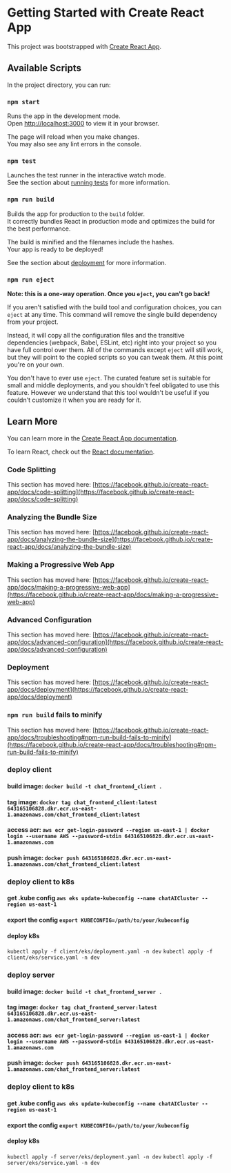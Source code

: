 # Getting Started with Create React App

This project was bootstrapped with [Create React App](https://github.com/facebook/create-react-app).

## Available Scripts

In the project directory, you can run:

### `npm start`

Runs the app in the development mode.\
Open [http://localhost:3000](http://localhost:3000) to view it in your browser.

The page will reload when you make changes.\
You may also see any lint errors in the console.

### `npm test`

Launches the test runner in the interactive watch mode.\
See the section about [running tests](https://facebook.github.io/create-react-app/docs/running-tests) for more information.

### `npm run build`

Builds the app for production to the `build` folder.\
It correctly bundles React in production mode and optimizes the build for the best performance.

The build is minified and the filenames include the hashes.\
Your app is ready to be deployed!

See the section about [deployment](https://facebook.github.io/create-react-app/docs/deployment) for more information.

### `npm run eject`

**Note: this is a one-way operation. Once you `eject`, you can't go back!**

If you aren't satisfied with the build tool and configuration choices, you can `eject` at any time. This command will remove the single build dependency from your project.

Instead, it will copy all the configuration files and the transitive dependencies (webpack, Babel, ESLint, etc) right into your project so you have full control over them. All of the commands except `eject` will still work, but they will point to the copied scripts so you can tweak them. At this point you're on your own.

You don't have to ever use `eject`. The curated feature set is suitable for small and middle deployments, and you shouldn't feel obligated to use this feature. However we understand that this tool wouldn't be useful if you couldn't customize it when you are ready for it.

## Learn More

You can learn more in the [Create React App documentation](https://facebook.github.io/create-react-app/docs/getting-started).

To learn React, check out the [React documentation](https://reactjs.org/).

### Code Splitting

This section has moved here: [https://facebook.github.io/create-react-app/docs/code-splitting](https://facebook.github.io/create-react-app/docs/code-splitting)

### Analyzing the Bundle Size

This section has moved here: [https://facebook.github.io/create-react-app/docs/analyzing-the-bundle-size](https://facebook.github.io/create-react-app/docs/analyzing-the-bundle-size)

### Making a Progressive Web App

This section has moved here: [https://facebook.github.io/create-react-app/docs/making-a-progressive-web-app](https://facebook.github.io/create-react-app/docs/making-a-progressive-web-app)

### Advanced Configuration

This section has moved here: [https://facebook.github.io/create-react-app/docs/advanced-configuration](https://facebook.github.io/create-react-app/docs/advanced-configuration)

### Deployment

This section has moved here: [https://facebook.github.io/create-react-app/docs/deployment](https://facebook.github.io/create-react-app/docs/deployment)

### `npm run build` fails to minify

This section has moved here: [https://facebook.github.io/create-react-app/docs/troubleshooting#npm-run-build-fails-to-minify](https://facebook.github.io/create-react-app/docs/troubleshooting#npm-run-build-fails-to-minify)


### deploy client
#### build image: `docker build -t chat_frontend_client .`
#### tag image: `docker tag chat_frontend_client:latest 643165106828.dkr.ecr.us-east-1.amazonaws.com/chat_frontend_client:latest`
#### access acr: `aws ecr get-login-password --region us-east-1 | docker login --username AWS --password-stdin 643165106828.dkr.ecr.us-east-1.amazonaws.com`
#### push image: `docker push 643165106828.dkr.ecr.us-east-1.amazonaws.com/chat_frontend_client:latest`


### deploy client to k8s
#### get .kube config `aws eks update-kubeconfig --name chatAICluster --region us-east-1`
#### export the config `export KUBECONFIG=/path/to/your/kubeconfig`
#### deploy k8s
`kubectl apply -f client/eks/deployment.yaml -n dev`
`kubectl apply -f client/eks/service.yaml -n dev`



### deploy server
#### build image: `docker build -t chat_frontend_server .`
#### tag image: `docker tag chat_frontend_server:latest 643165106828.dkr.ecr.us-east-1.amazonaws.com/chat_frontend_server:latest`
#### access acr: `aws ecr get-login-password --region us-east-1 | docker login --username AWS --password-stdin 643165106828.dkr.ecr.us-east-1.amazonaws.com`
#### push image: `docker push 643165106828.dkr.ecr.us-east-1.amazonaws.com/chat_frontend_server:latest`


### deploy client to k8s
#### get .kube config `aws eks update-kubeconfig --name chatAICluster --region us-east-1`
#### export the config `export KUBECONFIG=/path/to/your/kubeconfig`
#### deploy k8s
`kubectl apply -f server/eks/deployment.yaml -n dev`
`kubectl apply -f server/eks/service.yaml -n dev`